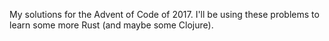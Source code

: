 My solutions for the Advent of Code of 2017. I'll be using these problems to learn some more Rust (and maybe some Clojure).
